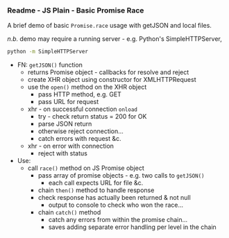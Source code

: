 ### Readme - JS Plain - Basic Promise Race

A brief demo of basic `Promise.race` usage with getJSON and local files.

*n.b.* demo may require a running server - e.g. Python's SimpleHTTPServer,

```bash
python -m SimpleHTTPServer
```

  * FN: `getJSON()` function
    * returns Promise object - callbacks for resolve and reject
    * create XHR object using constructor for XMLHTTPRequest
    * use the `open()` method on the XHR object
      * pass HTTP method, e.g. GET
      * pass URL for request
    * xhr - on successful connection `onload`
      * try - check return status = 200 for OK
      * parse JSON return
      * otherwise reject connection...
      * catch errors with request &c.
    * xhr - on error with connection
      * reject with status
  * Use:
    * call `race()` method on JS Promise object
      * pass array of promise objects - e.g. two calls to `getJSON()`
        * each call expects URL for file &c.
      * chain `then()` method to handle response
      * check response has actually been returned & not null
        * output to console to check who won the race...
      * chain `catch()` method
        * catch any errors from within the promise chain...
        * saves adding separate error handling per level in the chain
